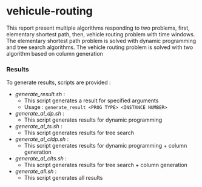 # vehicule-routing

This report present multiple algorithms responding to two problems, first,
elementary shortest path, then, vehicle routing problem with time windows. The
elementary shortest path problem is solved with dynamic programming and tree
search algorithms. The vehicle routing problem is solved with two algorithm
based on column generation

### Results

To generate results, scripts are provided :
- *generate_result.sh* :
  - This script generates a result for specified arguments
  - Usage : `generate_result <PROG TYPE> <INSTANCE NUMBER>`
- *generate_al_dp.sh* :
  - This script generates results for dynamic programming
- *generate_al_ts.sh* :
  - This script generates results for tree search
- *generate_al_cldp.sh* :
  - This script generates results for dynamic programming + column generation
- *generate_al_clts.sh* :
  - This script generates results for tree search + column generation
- *generate_all.sh* :
  - This script generates all results


